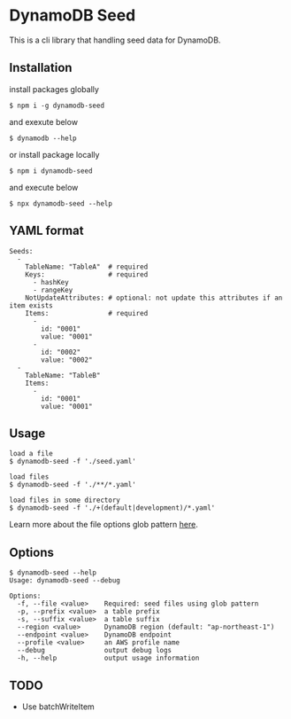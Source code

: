 # DynamoDB Seed

This is a cli library that handling seed data for DynamoDB.

## Installation

install packages globally

```
$ npm i -g dynamodb-seed
```

and exexute below

```
$ dynamodb --help
```

or install package locally

```
$ npm i dynamodb-seed
```

and execute below

```
$ npx dynamodb-seed --help
```

## YAML format

```
Seeds:
  -
    TableName: "TableA"  # required
    Keys:                # required
      - hashKey
      - rangeKey
    NotUpdateAttributes: # optional: not update this attributes if an item exists
    Items:               # required
      -
        id: "0001"
        value: "0001"
      -
        id: "0002"
        value: "0002"
  -
    TableName: "TableB"
    Items:
      -
        id: "0001"
        value: "0001"
```

## Usage

```
load a file
$ dynamodb-seed -f './seed.yaml'

load files
$ dynamodb-seed -f './**/*.yaml'

load files in some directory
$ dynamodb-seed -f './+(default|development)/*.yaml'
```

Learn more about the file options glob pattern [here](https://www.npmjs.com/package/glob).

## Options

```
$ dynamodb-seed --help
Usage: dynamodb-seed --debug

Options:
  -f, --file <value>    Required: seed files using glob pattern
  -p, --prefix <value>  a table prefix
  -s, --suffix <value>  a table suffix
  --region <value>      DynamoDB region (default: "ap-northeast-1")
  --endpoint <value>    DynamoDB endpoint
  --profile <value>     an AWS profile name
  --debug               output debug logs
  -h, --help            output usage information
```

## TODO

* Use batchWriteItem

